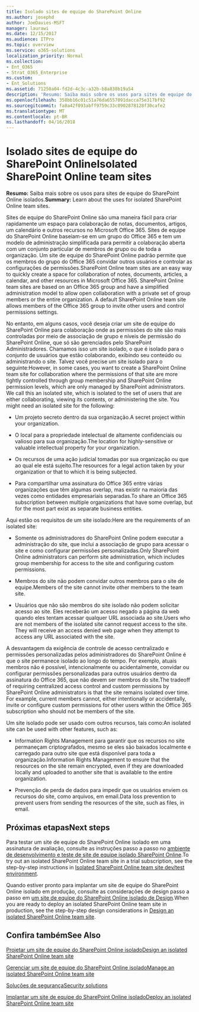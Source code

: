 ```yaml
---
title: Isolado sites de equipe do SharePoint Online
ms.author: josephd
author: JoeDavies-MSFT
manager: laurawi
ms.date: 12/15/2017
ms.audience: ITPro
ms.topic: overview
ms.service: o365-solutions
localization_priority: Normal
ms.collection:
- Ent_O365
- Strat_O365_Enterprise
ms.custom:
- Ent_Solutions
ms.assetid: 71250a04-fd2d-4c3c-a32b-b8a838b19a54
description: 'Resumo: Saiba mais sobre os usos para sites de equipe do SharePoint Online isolados.'
ms.openlocfilehash: 358bb16c01c51a76da6557091dacca75e317bf92
ms.sourcegitcommit: fa8a42f093abff9759c33c0902878128f30cafe2
ms.translationtype: MT
ms.contentlocale: pt-BR
ms.lasthandoff: 04/16/2018
---
```

# <a name="isolated-sharepoint-online-team-sites"></a><span data-ttu-id="75ee6-103">Isolado sites de equipe do SharePoint Online</span><span class="sxs-lookup"><span data-stu-id="75ee6-103">Isolated SharePoint Online team sites</span></span>

 <span data-ttu-id="75ee6-104">**Resumo:** Saiba mais sobre os usos para sites de equipe do SharePoint Online isolados.</span><span class="sxs-lookup"><span data-stu-id="75ee6-104">**Summary:** Learn about the uses for isolated SharePoint Online team sites.</span></span>
  
<span data-ttu-id="75ee6-p101">Sites de equipe do SharePoint Online são uma maneira fácil para criar rapidamente um espaço para colaboração de notas, documentos, artigos, um calendário e outros recursos no Microsoft Office 365. Sites de equipe do SharePoint Online baseiam-se em um grupo do Office 365 e tem um modelo de administração simplificada para permitir a colaboração aberta com um conjunto particular de membros de grupo ou de toda a organização. Um site de equipe do SharePoint Online padrão permite que os membros do grupo do Office 365 convidar outros usuários e controlar as configurações de permissões.</span><span class="sxs-lookup"><span data-stu-id="75ee6-p101">SharePoint Online team sites are an easy way to quickly create a space for collaboration of notes, documents, articles, a calendar, and other resources in Microsoft Office 365. SharePoint Online team sites are based on an Office 365 group and have a simplified administration model to allow open collaboration with a private set of group members or the entire organization. A default SharePoint Online team site allows members of the Office 365 group to invite other users and control permissions settings.</span></span>
  
<span data-ttu-id="75ee6-p102">No entanto, em alguns casos, você deseja criar um site de equipe do SharePoint Online para colaboração onde as permissões do site são mais controladas por meio de associação de grupo e níveis de permissão do SharePoint Online, que só são gerenciados pelo SharePoint Administradores. Chamamos isso um site isolado, o que é isolado para o conjunto de usuários que estão colaborando, exibindo seu conteúdo ou administrando o site. Talvez você precise um site isolado para o seguinte:</span><span class="sxs-lookup"><span data-stu-id="75ee6-p102">However, in some cases, you want to create a SharePoint Online team site for collaboration where the permissions of that site are more tightly controlled through group membership and SharePoint Online permission levels, which are only managed by SharePoint administrators. We call this an isolated site, which is isolated to the set of users that are either collaborating, viewing its contents, or administering the site. You might need an isolated site for the following:</span></span>
  
- <span data-ttu-id="75ee6-111">Um projeto secreto dentro da sua organização.</span><span class="sxs-lookup"><span data-stu-id="75ee6-111">A secret project within your organization.</span></span>
    
- <span data-ttu-id="75ee6-112">O local para a propriedade intelectual de altamente confidenciais ou valioso para sua organização.</span><span class="sxs-lookup"><span data-stu-id="75ee6-112">The location for highly-sensitive or valuable intellectual property for your organization.</span></span>
    
- <span data-ttu-id="75ee6-113">Os recursos de uma ação judicial tomadas por sua organização ou que ao qual ele está sujeito.</span><span class="sxs-lookup"><span data-stu-id="75ee6-113">The resources for a legal action taken by your organization or that to which it is being subjected.</span></span>
    
- <span data-ttu-id="75ee6-114">Para compartilhar uma assinatura do Office 365 entre várias organizações que têm algumas overlap, mas existir na maioria das vezes como entidades empresariais separadas.</span><span class="sxs-lookup"><span data-stu-id="75ee6-114">To share an Office 365 subscription between multiple organizations that have some overlap, but for the most part exist as separate business entities.</span></span>
    
<span data-ttu-id="75ee6-115">Aqui estão os requisitos de um site isolado:</span><span class="sxs-lookup"><span data-stu-id="75ee6-115">Here are the requirements of an isolated site:</span></span>
  
- <span data-ttu-id="75ee6-116">Somente os administradores do SharePoint Online podem executar a administração do site, que inclui a associação de grupo para acessar o site e como configurar permissões personalizadas.</span><span class="sxs-lookup"><span data-stu-id="75ee6-116">Only SharePoint Online administrators can perform site administration, which includes group membership for access to the site and configuring custom permissions.</span></span>
    
- <span data-ttu-id="75ee6-117">Membros do site não podem convidar outros membros para o site de equipe.</span><span class="sxs-lookup"><span data-stu-id="75ee6-117">Members of the site cannot invite other members to the team site.</span></span>
    
- <span data-ttu-id="75ee6-p103">Usuários que não são membros do site isolado não podem solicitar acesso ao site. Eles receberão um acesso negado a página da web quando eles tentam acessar qualquer URL associada ao site.</span><span class="sxs-lookup"><span data-stu-id="75ee6-p103">Users who are not members of the isolated site cannot request access to the site. They will receive an access denied web page when they attempt to access any URL associated with the site.</span></span>
    
<span data-ttu-id="75ee6-p104">A desvantagem da exigência de controle de acesso centralizado e permissões personalizadas pelos administradores do SharePoint Online é que o site permanece isolado ao longo do tempo. Por exemplo, atuais membros não é possível, intencionalmente ou acidentalmente, convidar ou configurar permissões personalizadas para outros usuários dentro da assinatura do Office 365, que não devem ser membros do site.</span><span class="sxs-lookup"><span data-stu-id="75ee6-p104">The tradeoff of requiring centralized access control and custom permissions by SharePoint Online administrators is that the site remains isolated over time. For example, current members cannot, either intentionally or accidentally, invite or configure custom permissions for other users within the Office 365 subscription who should not be members of the site.</span></span>
  
<span data-ttu-id="75ee6-122">Um site isolado pode ser usado com outros recursos, tais como:</span><span class="sxs-lookup"><span data-stu-id="75ee6-122">An isolated site can be used with other features, such as:</span></span>
  
- <span data-ttu-id="75ee6-123">Information Rights Management para garantir que os recursos no site permaneçam criptografados, mesmo se eles são baixados localmente e carregado para outro site que está disponível para toda a organização.</span><span class="sxs-lookup"><span data-stu-id="75ee6-123">Information Rights Management to ensure that the resources on the site remain encrypted, even if they are downloaded locally and uploaded to another site that is available to the entire organization.</span></span>
    
- <span data-ttu-id="75ee6-124">Prevenção de perda de dados para impedir que os usuários enviem os recursos do site, como arquivos, em email.</span><span class="sxs-lookup"><span data-stu-id="75ee6-124">Data loss prevention to prevent users from sending the resources of the site, such as files, in email.</span></span>
    
## <a name="next-steps"></a><span data-ttu-id="75ee6-125">Próximas etapas</span><span class="sxs-lookup"><span data-stu-id="75ee6-125">Next steps</span></span>

<span data-ttu-id="75ee6-126">Para testar um site de equipe do SharePoint Online isolado em uma assinatura de avaliação, consulte as instruções passo a passo no [ambiente de desenvolvimento e teste de site de equipe isolado SharePoint Online](isolated-sharepoint-online-team-site-dev-test-environment.md).</span><span class="sxs-lookup"><span data-stu-id="75ee6-126">To try out an isolated SharePoint Online team site in a trial subscription, see the step-by-step instructions in [Isolated SharePoint Online team site dev/test environment](isolated-sharepoint-online-team-site-dev-test-environment.md).</span></span>
  
<span data-ttu-id="75ee6-127">Quando estiver pronto para implantar um site de equipe do SharePoint Online isolado em produção, consulte as considerações de design passo a passo em [um site de equipe do SharePoint Online isolado de Design](design-an-isolated-sharepoint-online-team-site.md).</span><span class="sxs-lookup"><span data-stu-id="75ee6-127">When you are ready to deploy an isolated SharePoint Online team site in production, see the step-by-step design considerations in [Design an isolated SharePoint Online team site](design-an-isolated-sharepoint-online-team-site.md).</span></span>
  
## <a name="see-also"></a><span data-ttu-id="75ee6-128">Confira também</span><span class="sxs-lookup"><span data-stu-id="75ee6-128">See Also</span></span>

[<span data-ttu-id="75ee6-129">Projetar um site de equipe do SharePoint Online isolado</span><span class="sxs-lookup"><span data-stu-id="75ee6-129">Design an isolated SharePoint Online team site</span></span>](design-an-isolated-sharepoint-online-team-site.md)
  
[<span data-ttu-id="75ee6-130">Gerenciar um site de equipe do SharePoint Online isolado</span><span class="sxs-lookup"><span data-stu-id="75ee6-130">Manage an isolated SharePoint Online team site</span></span>](manage-an-isolated-sharepoint-online-team-site.md)
  
[<span data-ttu-id="75ee6-131">Soluções de segurança</span><span class="sxs-lookup"><span data-stu-id="75ee6-131">Security solutions</span></span>](security-solutions.md)

[<span data-ttu-id="75ee6-132">Implantar um site de equipe do SharePoint Online isolado</span><span class="sxs-lookup"><span data-stu-id="75ee6-132">Deploy an isolated SharePoint Online team site</span></span>](deploy-an-isolated-sharepoint-online-team-site.md)


